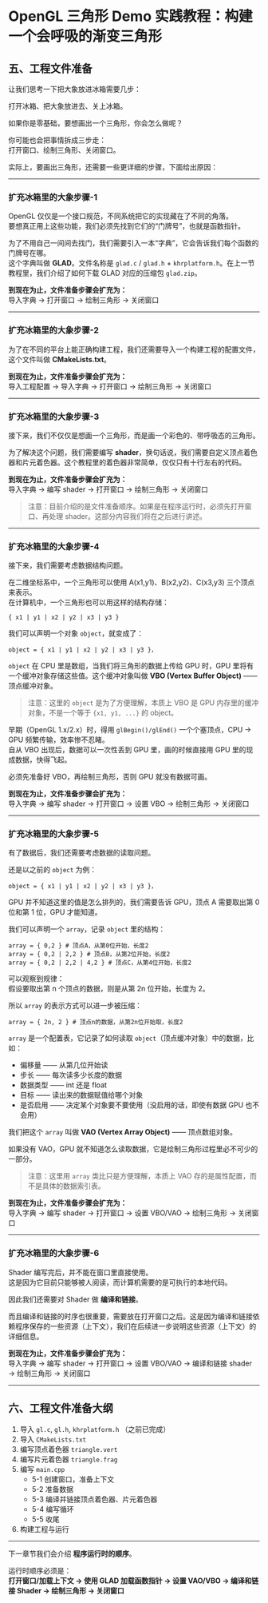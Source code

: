 # OpenGL 三角形 Demo 实践教程：构建一个会呼吸的渐变三角形

## 五、工程文件准备

让我们思考一下把大象放进冰箱需要几步：

打开冰箱、把大象放进去、关上冰箱。

如果你是零基础，要想画出一个三角形，你会怎么做呢？

你可能也会把事情拆成三步走：  
打开窗口、绘制三角形、关闭窗口。

实际上，要画出三角形，还需要一些更详细的步骤，下面给出原因：

---

### 扩充冰箱里的大象步骤-1

OpenGL 仅仅是一个接口规范，不同系统把它的实现藏在了不同的角落。  
要想真正用上这些功能，我们必须先找到它们的“门牌号”，也就是函数指针。  

为了不用自己一间间去找门，我们需要引入一本“字典”，它会告诉我们每个函数的门牌号在哪。  
这个字典叫做 **GLAD**。文件名称是 `glad.c` / `glad.h` + `khrplatform.h`。在上一节教程里，我们介绍了如何下载 GLAD 对应的压缩包 `glad.zip`。

**到现在为止，文件准备步骤会扩充为：**  
导入字典 → 打开窗口 → 绘制三角形 → 关闭窗口

---

### 扩充冰箱里的大象步骤-2

为了在不同的平台上能正确构建工程，我们还需要导入一个构建工程的配置文件，这个文件叫做 **CMakeLists.txt**。

**到现在为止，文件准备步骤会扩充为：**  
导入工程配置 → 导入字典 → 打开窗口 → 绘制三角形 → 关闭窗口

---

### 扩充冰箱里的大象步骤-3

接下来，我们不仅仅是想画一个三角形，而是画一个彩色的、带呼吸态的三角形。  

为了解决这个问题，我们需要编写 **shader**，换句话说，我们需要自定义顶点着色器和片元着色器。这个教程里的着色器非常简单，仅仅只有十行左右的代码。  

**到现在为止，文件准备步骤会扩充为：**  
导入字典 → 编写 shader → 打开窗口 → 绘制三角形 → 关闭窗口  

> 注意：目前介绍的是文件准备顺序。如果是在程序运行时，必须先打开窗口、再处理 shader。这部分内容我们将在之后进行讲述。

---

### 扩充冰箱里的大象步骤-4

接下来，我们需要考虑数据结构问题。  

在二维坐标系中，一个三角形可以使用 A(x1,y1)、B(x2,y2)、C(x3,y3) 三个顶点来表示。  
在计算机中，一个三角形也可以用这样的结构存储：

```text
{ x1 | y1 | x2 | y2 | x3 | y3 }
```

我们可以声明一个对象 `object`，就变成了：
```text
object = { x1 | y1 | x2 | y2 | x3 | y3 }，
```

`object` 在 CPU 里是数组，当我们将三角形的数据上传给 GPU 时，GPU 里将有一个缓冲对象存储这些值。这个缓冲对象叫做 **VBO (Vertex Buffer Object)** —— 顶点缓冲对象。  

> 注意：这里的 `object` 是为了方便理解，本质上 VBO 是 GPU 内存里的缓冲对象，不是一个等于 `{x1, y1, ...}` 的 object。

早期（OpenGL 1.x/2.x）时，得用 `glBegin()/glEnd()` 一个个塞顶点，CPU → GPU 频繁传输，效率惨不忍睹。  
自从 VBO 出现后，数据可以一次性丢到 GPU 里，画的时候直接用 GPU 里的现成数据，快得飞起。  

必须先准备好 VBO，再绘制三角形，否则 GPU 就没有数据可画。  

**到现在为止，文件准备步骤会扩充为：**  
导入字典 → 编写 shader → 打开窗口 → 设置 VBO → 绘制三角形 → 关闭窗口

---

### 扩充冰箱里的大象步骤-5

有了数据后，我们还需要考虑数据的读取问题。  

还是以之前的 `object` 为例：


```text
object = { x1 | y1 | x2 | y2 | x3 | y3 }，
```

GPU 并不知道这里的值是怎么排列的，我们需要告诉 GPU，顶点 A 需要取出第 0 位和第 1 位，GPU 才能知道。  

我们可以声明一个 `array`，记录 `object` 里的结构：


```text
array = { 0,2 } # 顶点A，从第0位开始，长度2
array = { 0,2 | 2,2 } # 顶点B，从第2位开始，长度2
array = { 0,2 | 2,2 | 4,2 } # 顶点C，从第4位开始，长度2
```

可以观察到规律：  
假设要取出第 n 个顶点的数据，则是从第 2n 位开始，长度为 2。  

所以 `array` 的表示方式可以进一步被压缩：

```text
array = { 2n, 2 } # 顶点n的数据，从第2n位开始取，长度2
```

`array` 是一个配置表，它记录了如何读取 `object`（顶点缓冲对象）中的数据，比如：  

- 偏移量 —— 从第几位开始读  
- 步长 —— 每次读多少长度的数据  
- 数据类型 —— int 还是 float  
- 目标 —— 读出来的数据赋值给哪个对象  
- 是否启用 —— 决定某个对象要不要使用（没启用的话，即使有数据 GPU 也不会用）

我们把这个 `array` 叫做 **VAO (Vertex Array Object)** —— 顶点数组对象。  

如果没有 VAO，GPU 就不知道怎么读取数据，它是绘制三角形过程里必不可少的一部分。  

> 注意：这里用 `array` 类比只是方便理解，本质上 VAO 存的是属性配置，而不是具体的数据索引表。

**到现在为止，文件准备步骤会扩充为：**  
导入字典 → 编写 shader → 打开窗口 → 设置 VBO/VAO → 绘制三角形 → 关闭窗口

---

### 扩充冰箱里的大象步骤-6

Shader 编写完后，并不能在窗口里直接使用。  
这是因为它目前只能够被人阅读，而计算机需要的是可执行的本地代码。  

因此我们还需要对 Shader 做 **编译和链接**。  

而且编译和链接的时序也很重要，需要放在打开窗口之后。这是因为编译和链接依赖程序保存的一些资源（上下文），我们在后续进一步说明这些资源（上下文）的详细信息。  

**到现在为止，文件准备步骤会扩充为：**  
导入字典 → 编写 shader → 打开窗口 → 设置 VBO/VAO → 编译和链接 shader → 绘制三角形 → 关闭窗口

---

## 六、工程文件准备大纲

1. 导入 `gl.c`, `gl.h`, `khrplatform.h` （之前已完成）  
2. 导入 `CMakeLists.txt`  
3. 编写顶点着色器 `triangle.vert`  
4. 编写片元着色器 `triangle.frag`  
5. 编写 `main.cpp`  
   - 5-1 创建窗口，准备上下文  
   - 5-2 准备数据  
   - 5-3 编译并链接顶点着色器、片元着色器  
   - 5-4 编写循环  
   - 5-5 收尾  
6. 构建工程与运行  

---

下一章节我们会介绍 **程序运行时的顺序**。  

运行时顺序必须是：  
**打开窗口/加载上下文 → 使用 GLAD 加载函数指针 → 设置 VAO/VBO → 编译和链接 Shader → 绘制三角形 → 关闭窗口**
